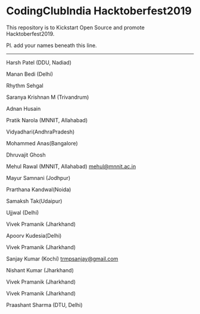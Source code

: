 CodingClubIndia Hacktoberfest2019
==================================================================================

This repository is to Kickstart Open Source and promote Hacktoberfest2019.

Pl. add your names beneath this line.
 
 ---------------------------------------------------------------------------------

Harsh Patel (DDU, Nadiad)

Manan Bedi (Delhi)

Rhythm Sehgal

Saranya Krishnan M (Trivandrum)

 Adnan Husain 

 Pratik Narola (MNNIT, Allahabad)

 Vidyadhari(AndhraPradesh)

 Mohammed Anas(Bangalore)
 
 Dhruvajit Ghosh 

Mehul Rawal (MNNIT, Allahabad)  mehul@mnnit.ac.in

Mayur Samnani (Jodhpur)

Prarthana Kandwal(Noida)

Samaksh Tak(Udaipur)

Ujjwal (Delhi)


Vivek Pramanik (Jharkhand)


Apoorv Kudesia(Delhi)


Vivek Pramanik (Jharkhand)


Sanjay Kumar (Kochi) trmpsanjay@gmail.com


Nishant Kumar (Jharkhand)


Vivek Pramanik (Jharkhand)


Vivek Pramanik (Jharkhand)


Praashant Sharma (DTU, Delhi)